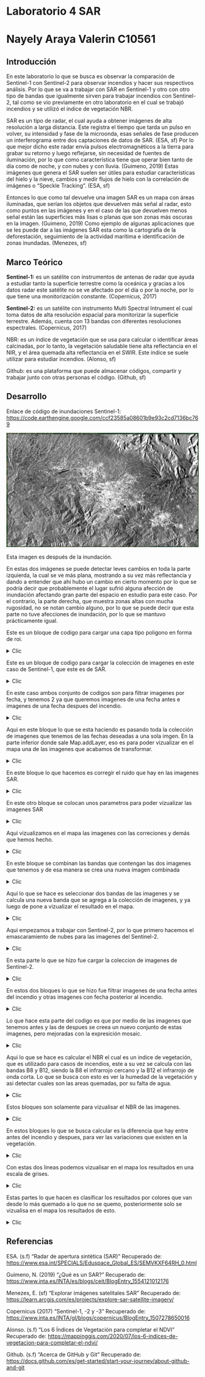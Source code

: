 # Laboratorio 4 SAR
# Nayely Araya Valerin C10561

## Introducción

En este laboratorio lo que se busca es observar la comparación de Sentinel-1 con Sentinel-2 para observar incendios y hacer sus respectivos análisis. Por lo que se va a trabajar con SAR en Sentinel-1 y otro con otro tipo de bandas que igualmente sirven para trabajar incendios con Sentinel-2, tal como se vio previamente en otro laboratorio en el cual se trabajó incendios y se utilizó el índice de vegetación NBR.

SAR es un tipo de radar, el cual ayuda a obtener imágenes de alta resolución a larga distancia. Este registra el tiempo que tarda un pulso en volver, su intensidad y fase de la microonda, esas señales de fase producen un interferograma entre dos captaciones de datos de SAR. (ESA, sf) Por lo que mejor dicho este radar envía pulsos electromagnéticos a la tierra para grabar su retorno y luego reflejarse, sin necesidad de fuentes de iluminación, por lo que como característica tiene que operar bien tanto de día como de noche, y con nubes y con lluvia. (Guimeno, 2019) Estas imágenes que genera el SAR suelen ser útiles para estudiar características del hielo y la nieve, cambios y medir flujos de hielo con la correlación de imágenes o “Speckle Tracking”. (ESA, sf)

Entonces lo que como tal devuelve una imagen SAR es un mapa con áreas iluminadas, que serían los objetos que devuelven más señal al radar, esto como puntos en las imágenes y en el caso de las que devuelven menos señal están las superficies más lisas o planas que son zonas más oscuras en la imagen. (Guimeno, 2019) Como ejemplo de algunas aplicaciones que se les puede dar a las imágenes SAR esta como la cartografía de la deforestación, seguimiento de la actividad marítima e identificación de zonas inundadas. (Menezes, sf)

## Marco Teórico

**Sentinel-1:** es un satélite con instrumentos de antenas de radar que ayuda a estudiar tanto la superficie terrestre como la oceánica y gracias a los datos radar este satélite no se ve afectado por el día o por la noche, por lo que tiene una monitorización constante. (Copernicus, 2017)

**Sentinel-2:** es un satélite con instrumento Multi Spectral Intrument el cual toma datos de alta resolución espacial para monitorizar la superficie terrestre. Además, cuenta con 13 bandas con diferentes resoluciones espectrales. (Copernicus, 2017)

NBR: es un índice de vegetación que se usa para calcular o identificar áreas calcinadas, por lo tanto, la vegetación saludable tiene alta reflectancia en el NIR, y el área quemada alta reflectancia en el SWIR. Este índice se suele utilizar para estudiar incendios. (Alonso, sf)

Github: es una plataforma que puede almacenar códigos, compartir y trabajar junto con otras personas el código. (Github, sf)

## Desarrollo

Enlace de código de inundaciones Sentinel-1: 
https://code.earthengine.google.com/ccf23585a08601b9e93c2cd7136bc769 


![Esta imagen demuestra el resultado del Sentinel-1 antes de la inundación.](https://github.com/Naye1213/lab4/blob/7f14cd651060b0b96adcfb18ee20cdc49ff5a369/Antes.png)
 


 
Esta imagen es después de la inundación.

En estas dos imágenes se puede detectar leves cambios en toda la parte izquierda, la cual se ve más plana, mostrando a su vez más reflectancia y dando a entender que ahí hubo un cambio en cierto momento por lo que se podría decir que probablemente el lugar sufrió alguna afección de inundación afectando gran parte del espacio en estudio para este caso. Por el contrario, la parte derecha, que muestra zonas altas con mucha rugosidad, no se notan cambio alguno, por lo que se puede decir que esta parte no tuve afecciones de inundación, por lo que se mantuvo prácticamente igual.


Este es un bloque de codigo para cargar una capa tipo poligono en forma de roi.
    
<details>
  <summary>Clic</summary>
  
``` js
var roi = ee.FeatureCollection('projects/mtb2023-399203/assets/Palo_verde');
Map.addLayer(roi, {color: 'green'}, 'ROI');
Map.centerObject(roi, 12)
```
</details>


Este es un bloque de codigo para cargar la colección de imagenes en este caso de Sentinel-1, que este es de SAR.

<details>
  <summary>Clic</summary>
  
``` js
//Coleccion de imagenes de Sentinel-1
var s1 = ee.ImageCollection('COPERNICUS/S1_GRD')
        //.filter(ee.Filter.listContains('transmitterReceiverPolarisation', 'VV','VH'))
        .filter(ee.Filter.eq('instrumentMode', 'IW'))
        .filter(ee.Filter.eq('orbitProperties_pass', 'DESCENDING')) // puede ajustar a ASCENDING
        .filterBounds(roi)
```
</details>


En este caso ambos conjunto de codigos son para filtrar imagenes por fecha, y tenemos 2 ya que queremos imagenes de una fecha antes e imagenes de una fecha despues del incendio.

<details>
  <summary>Clic</summary>
  
``` js
// Filtro de imagenes por fecha
var beforeinc = s1.filterDate('2023-04-01', '2023-04-28')
print(beforeinc,'imagenes disponibles antes del incendio')
/* puede observar que para este rango de fechas tenemos 2 imagenes disponibles
aunque del mismo día
*/
//Imagenes luego del incendio
var afterinc = s1.filterDate('2023-05-10', '2023-06-01')
print(afterinc,'imagenes disponibles despues del incendio')
```
</details>


Aqui en este bloque lo que se esta haciendo es pasando toda la colección de imagenes que tenemos de las fechas deseadas a una sola imgen. En la parte inferior donde sale Map.addLayer, eso es para poder vizualizar en el mapa una de las imagenes que acabamos de transformar.

<details>
  <summary>Clic</summary>
  
``` js
// pasemos de un ImageCollection a un Image
var beforeinc = beforeinc.mosaic().clip(roi) //puedes cambiar mosaic por mean or median
var afterinc =  afterinc.mosaic().clip(roi)
print(beforeinc, 'imagen antes del incendio')
print(afterinc, 'imagen despues del incendio')

Map.addLayer( beforeinc,{bands: ['VV'], min: -15, max: -5, gamma: 1.2},  1.2}, 'antes del incendio sin speckle', 0);
```
</details>


En este bloque lo que hacemos es corregir el ruido que hay en las imagenes SAR.

<details>
  <summary>Clic</summary>
  
``` js
//filtro para reducir el speckle (pixeles de colores aleatorios)
var SMOOTHING_RADIUS = 50;
var beforeinc = beforeinc.focal_mean(SMOOTHING_RADIUS, 'circle', 'meters');
var afterinc = afterinc.focal_mean(SMOOTHING_RADIUS, 'circle', 'meters');
```
</details>


En este otro bloque se colocan unos parametros para poder vizualizar las imagenes SAR

<details>
  <summary>Clic</summary>
  
``` js
//Parametros de visualizacion
var visualization = {
  bands: ['VH'],  // podemos ajustar la banda a VV
  min: -20,
  max: -5,
};
```
</details>


Aqui vizualizamos en el mapa las imagenes con las correciones y demás que hemos hecho.

<details>
  <summary>Clic</summary>
  
``` js
//DVisualicemos las imagenes
Map.addLayer( beforeinc,visualization, 'antes del incendio',0);
Map.addLayer(afterinc, visualization, 'despues del incendio',0);
```
</details>


En este bloque se combinan las bandas que contengan las dos imagenes que tenemos y de esa manera se crea una nueva imagen combinada

<details>
  <summary>Clic</summary>
  
``` js
//Unamos las bandas del antes y despues en un solo image
var coll = beforeinc.addBands(afterinc)
print(coll, 'coleccion junta')

Map.addLayer(coll,imageVisParam, 'Sentinel-1')
```
</details>


Aqui lo que se hace es seleccionar dos bandas de las imagenes y se calcula una nueva banda que se agrega a la colección de imagenes, y ya luego de pone a vizualizar el resultado en el mapa.

<details>
  <summary>Clic</summary>
  
``` js
var change = coll.expression ('VH / VH_1', {
    'VH': coll.select ('VH'),  // ajuste las bandas como considere
    'VH_1': coll.select ('VH_1')})
    .toDouble().rename('change');

Map.addLayer(change, {min: 0,max:2},'Raster de cambio', 0);
print(change, 'cambio')
```
</details>


Aqui empezamos a trabajar con Sentinel-2, por lo que primero hacemos el emascaramiento de nubes para las imagenes del Sentinel-2.

<details>
  <summary>Clic</summary>
  
``` js
// Sentinel-2 cloud masking
function cloudMask(image){
  var scl = image.select('SCL');
  var mask = scl.eq(3).or(scl.gte(7).and(scl.lte(10)));
  return image.updateMask(mask.eq(0));
}
```
</details>


En esta parte lo que se hizo fue cargar la coleccion de imagenes de Sentinel-2.

<details>
  <summary>Clic</summary>
  
``` js
var s2 = ee.ImageCollection("COPERNICUS/S2_SR_HARMONIZED").filterBounds(roi) //s2 fue el nombre que le coloque a la coleccion que filtre.
  .filterDate('2023-01-01', '2023-12-31') //Defina el rango de fechas.
  .filterBounds(roi) // filtro de area.
  .map(cloudMask) // aca ejecutamos el enmascador de nubes que programamos antes. 
  print(s2) 
```
</details>


En estos dos bloques lo que se hizo fue filtrar imagenes de una fecha antes del incendio y otras imagenes con fecha posterior al incendio.

<details>
  <summary>Clic</summary>
  
``` js
// Filtros de la coleccion ANTES del incendio
var antes = s2.filter(ee.Filter.or(
 ee.Filter.date('2023-04-01', '2023-04-28')))
print(antes, 'antes del incendio s2');

// Filtros de la coleccion DESPUES del incendio
var despues = s2.filter(ee.Filter.or(
 ee.Filter.date('2023-05-10', '2023-06-01')))
print( despues, 'despues del incendio s2');
```
</details>


Lo que hace esta parte del codigo es que por medio de las imagenes que tenemos antes y las de despues se creea un nuevo conjunto de estas imagenes, pero mejoradas con la expresición mosaic.

<details>
  <summary>Clic</summary>
  
``` js
var antes2 = antes.mosaic().clip(roi) //puedes cambiar mosaic por mean or median
var despues2 =  despues.mosaic().clip(roi)
print(antes, 'imagen antes del incendio')
print(despues, 'imagen despues del incendio')

Map.addLayer( antes2,{bands: ['B4', 'B3', 'B2'], min: 354.3920564417735, max: 1282.2158558183125, gamma: 1.2}, 'antes del incendio s2', 0);
```
</details>


Aqui lo que se hace es calcular el NBR el cual es un indice de vegetación, que es utilizado para casos de incendios, este a su vez se calcula con las bandas B8 y B12, siendo la B8 el infrarrojo cercano y la B12 el infrarrojo de onda corta. Lo que se busca con esto es ver la humedad de la vegetación y asi detectar cuales son las areas quemadas, por su falta de agua.

<details>
  <summary>Clic</summary>
  
``` js
var preNBR = antes2.normalizedDifference(['B8', 'B12']).rename('nbr');
var postNBR = despues2.normalizedDifference(['B8', 'B12']).rename('nbr');
print(preNBR)
```
</details>


Estos bloques son solamente para vizualisar el NBR de las imagenes.

<details>
  <summary>Clic</summary>
  
``` js
Map.addLayer(preNBR, 
{bands: ['nbr'], min: 0.018902123252200934, max:0.7007203002942072 , gamma: 1.2}, 'nbr antes'); 
//Visualizacion
Map.addLayer(postNBR, 
{bands: ['nbr'], min: 0.018902123252200934, max:0.7007203002942072 , gamma: 1.2}, 'nbr despues'); 
```
</details>


En estos bloques lo que se busca calcular es la diferencia que hay entre antes del incendio y despues, para ver las variaciones que existen en la vegetación.

<details>
  <summary>Clic</summary>
  
``` js
// The result is called delta NBR or dNBR
var dNBR_unscaled = preNBR.subtract(postNBR);

// Scale product to USGS standards
var dNBR = dNBR_unscaled.multiply(1000);

// Add the difference image to the console on the right
print("Difference Normalized Burn Ratio: ", dNBR);
```
</details>


Con estas dos lineas podemos vizualisar en el mapa los resultados en una escala de grises.

<details>
  <summary>Clic</summary>
  
``` js
var grey = ['white', 'black'];

Map.addLayer(dNBR, {min: -1000, max: 1000, palette: grey}, 'dNBR greyscale');
```
</details>


Estas partes lo que hacen es clasificar los resultados por colores que van desde lo más quemado a lo que no se quemo, posteriormente solo se vizualisa en el mapa los resultados de esto.

<details>
  <summary>Clic</summary>
  
``` js
var sld_intervals =
  '<RasterSymbolizer>' +
    '<ColorMap type="intervals" extended="false" >' +
      '<ColorMapEntry color="#ffffff" quantity="-500" label="-500"/>' +
      '<ColorMapEntry color="#7a8737" quantity="-250" label="-250" />' +
      '<ColorMapEntry color="#acbe4d" quantity="-100" label="-100" />' +
      '<ColorMapEntry color="#0ae042" quantity="100" label="100" />' +
      '<ColorMapEntry color="#fff70b" quantity="270" label="270" />' +
      '<ColorMapEntry color="#ffaf38" quantity="440" label="440" />' +
      '<ColorMapEntry color="#ff641b" quantity="660" label="660" />' +
      '<ColorMapEntry color="#a41fd6" quantity="2000" label="2000" />' +
    '</ColorMap>' +
  '</RasterSymbolizer>';

// Add the image to the map using both the color ramp and interval schemes.
Map.addLayer(dNBR.sldStyle(sld_intervals), {}, 'dNBR classified');
```
</details>

## Referencias

ESA. (s.f) “Radar de apertura sintética (SAR)” Recuperado de: https://www.esa.int/SPECIALS/Eduspace_Global_ES/SEMVKXF64RH_0.html 

Guimeno, N. (2019) “¿Qué es un SAR?” Recuperado de: https://www.inta.es/INTA/es/blogs/ceit/BlogEntry_1554121012176 

Menezes, E. (sf) “Explorar imágenes satelitales SAR” Recuperado de: https://learn.arcgis.com/es/projects/explore-sar-satellite-imagery/ 

Copernicus (2017) “Sentinel-1, -2 y -3” Recuperado de: https://www.inta.es/INTA/gl/blogs/copernicus/BlogEntry_1507278650016 

Alonso. (s.f) “Los 6 Índices de Vegetación para completar el NDVI” Recuperado de: https://mappinggis.com/2020/07/los-6-indices-de-vegetacion-para-completar-el-ndvi/ 

Github. (s.f) “Acerca de GitHub y Git” Recuperado de: https://docs.github.com/es/get-started/start-your-journey/about-github-and-git 










